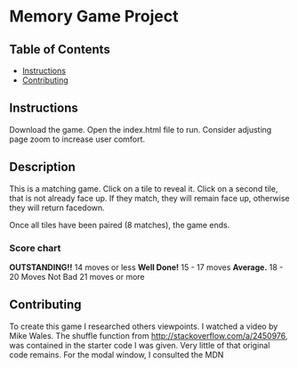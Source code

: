 # Memory Game Project

## Table of Contents

* [Instructions](#instructions)
* [Contributing](#contributing)

## Instructions

Download the game.  Open the index.html file to run. Consider adjusting page zoom to increase user comfort.


## Description

This is a matching game.  Click on a tile to reveal it.  Click on a second tile, that is not already face up.  If they match, they will remain face up, otherwise they will return facedown.

Once all tiles have been paired (8 matches), the game ends.



### Score chart

**OUTSTANDING!!** 14 moves or less
**Well Done!**    15 - 17 moves
**Average.**      18 - 20 Moves
Not Bad           21 moves or more


## Contributing

To create this game I researched others viewpoints.  I watched a video by Mike Wales. The shuffle function from http://stackoverflow.com/a/2450976, was contained in the starter code I was given.  Very little of that original code remains.  For the modal window, I consulted the MDN <dialog> page.  http://a11yrocks.com/colorPalette/ was used as an aid to determine color choices with an eye to accessibility (the colors pass AA required contrast).  The icons on the cards are large when first flipped (improve recognition) then reduced when matched (less distracting). The background image was obtained from www.pixabay.com, the font was Alfa Slab One by Google Fonts.  The CSS was checked with the CSS Validator and passes.  For the timer, I reviewed a fellow student's work (on Slack @Chris N [FEND]).


Enjoy!
K McC

For details, check out [CONTRIBUTING.md](CONTRIBUTING.md).
